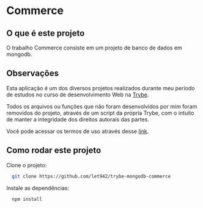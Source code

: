 # Commerce

## O que é este projeto

O trabalho Commerce consiste em um projeto de banco de dados em mongodb.


## Observações

Esta aplicação é um dos diversos projetos realizados durante meu período de estudos no curso de desenvolvimento Web na [Trybe](https://www.betrybe.com/).

Todos os arquivos ou funções que não foram desenvolvidos por mim foram removidos do projeto, através de um script da própria Trybe, com o intuito de manter a integridade dos direitos autorais das partes.

Você pode acessar os termos de uso através desse [link](https://www.betrybe.com/termos-de-uso).


## Como rodar este projeto

Clone o projeto:

```bash
  git clone https://github.com/let942/trybe-mongodb-commerce


```

Instale as dependências:

```bash
  npm install
```
